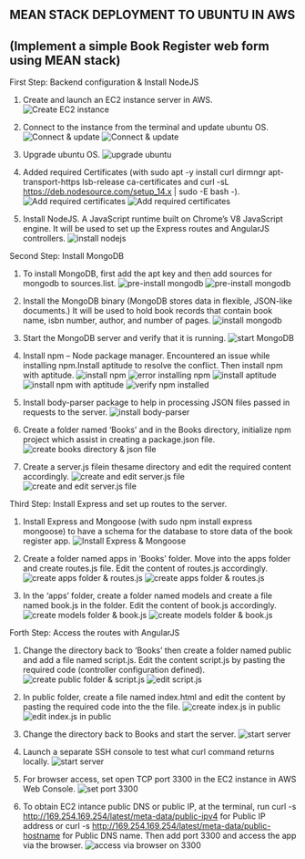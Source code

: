 ## MEAN STACK DEPLOYMENT TO UBUNTU IN AWS
## (Implement a simple Book Register web form using MEAN stack)
First Step: Backend configuration & Install NodeJS
1. Create and launch an EC2 instance server in AWS.
![Create EC2 instance](./images/launch-ec2-instance.jpg)

2. Connect to the instance from the terminal and update ubuntu OS.
![Connect & update](./images/connect-2-ubuntu.jpg)
![Connect & update](./images/update-2-ubuntu.jpg)

3. Upgrade ubuntu OS.
![upgrade ubuntu](./images/upgrade-ubuntu.jpg)

4. Added required Certificates (with sudo apt -y install curl dirmngr apt-transport-https lsb-release ca-certificates and curl -sL https://deb.nodesource.com/setup_14.x | sudo -E bash  -).
![Add required certificates](./images/added-certificate1.jpg)
![Add required certificates](./images/added-certificate2.jpg)

5. Install NodeJS.
A JavaScript runtime built on Chrome’s V8 JavaScript engine. It will be used to set up the Express routes and AngularJS controllers. 
![install nodejs](./images/install-nodejs.jpg)

Second Step: Install MongoDB

1. To install MongoDB, first add the apt key and then add sources for mongodb to sources.list.
![pre-install mongodb](./images/pre-2-install-mongodb1.jpg)
![pre-install mongodb](./images/pre-2-install-mongodb2.jpg)


2. Install the MongoDB binary (MongoDB stores data in flexible, JSON-like documents.) It will be used to hold book records that contain book name, isbn number, author, and number of pages.
![install mongodb](./images/install-mongodb.jpg)

3. Start the MongoDB server and verify that it is running.
![start MongoDB](./images/verify-mongodb-runining.jpg)

4. Install npm – Node package manager. Encountered an issue while installing npm.Install aptitude to resolve the conflict. Then install npm with aptitude.
![install npm](./images/install-npm.jpg)
![error installing npm](./images/install-npm1.jpg)
![install aptitude](./images/install-npm2.jpg)
![install npm with aptitude](./images/install-npm3.jpg)
![verify npm installed](./images/install-npm4.jpg)

5. Install body-parser package to help in processing JSON files passed in requests to the server.
![install body-parser](./images/install-body-parser-package.jpg)

6. Create a folder named ‘Books’ and in the Books directory, initialize npm project which assist in creating a package.json file.
![create books directory & json file](./images/create-init-book.jpg)

7. Create a server.js filein thesame directory and edit the required content accordingly.
![create and edit server.js file](./images/create-server.js.jpg)
![create and edit server.js file](./images/editing-server.js.jpg)

Third Step: Install Express and set up routes to the server.

1. Install Express and Mongoose (with sudo npm install express mongoose) to have a schema for the database to store data of the book register app.
![Install Express & Mongoose](./images/install-express-mongoose.jpg)

2. Create a folder named apps in ‘Books’ folder. Move into the apps folder and create routes.js file. Edit the content of routes.js accordingly.
![create apps folder & routes.js](./images/create-apps-routes.js.jpg)
![create apps folder & routes.js](./images/create-routes.js.jpg)


3. In the ‘apps’ folder, create a folder named models and create a file named book.js in the folder. Edit the content of book.js accordingly.
![create models folder & book.js](./images/create-models-books.js.jpg)
![create models folder & book.js](./images/edit-book.js-in-models.jpg)

Forth Step: Access the routes with AngularJS

1. Change the directory back to ‘Books’ then create a folder named public and add a file named script.js. Edit the content script.js by pasting the required code (controller configuration defined).
![create public folder & script.js](./images/create-public-script.jpg)
![edit script.js](./images/edit-script.js-in-public.jpg)

2. In public folder, create a file named index.html and edit the content by pasting the required code into the the file.
![create index.js in public](./images/create-index.js-in-public.jpg)
![edit index.js in public](./images/edit-index.js-in-public.jpg)

3. Change the directory back to Books and start the server.
![start server](./images/chang-2-book-snode.jpg)

4. Launch a separate SSH console to test what curl command returns locally.
![start server](./images/return-curl.jpg)

5. For browser access, set open TCP port 3300 in the EC2 instance in  AWS Web Console.
![set port 3300](./images/set-port-3300.jpg)

6. To obtain EC2 intance public DNS or public IP, at the terminal, run curl -s http://169.254.169.254/latest/meta-data/public-ipv4 for Public IP address or curl -s http://169.254.169.254/latest/meta-data/public-hostname for Public DNS name. Then add port 3300 and access the app via the browser.
![access via browser on 3300](./images/browser-access.jpg)